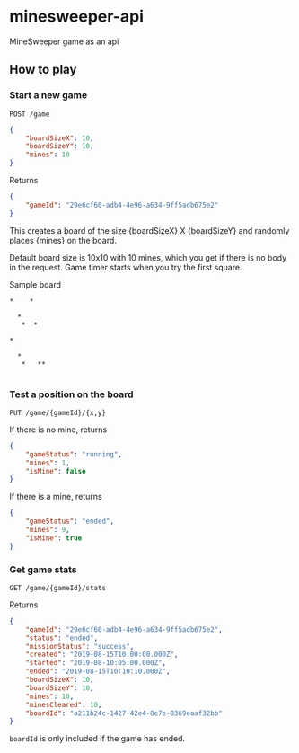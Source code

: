 # minesweeper-api

MineSweeper game as an api

## How to play

### Start a new game

`POST /game`

```json
{
    "boardSizeX": 10,
    "boardSizeY": 10,
    "mines": 10
}
```

Returns

```json
{
    "gameId": "29e6cf60-adb4-4e96-a634-9ff5adb675e2"
}
```

This creates a board of the size {boardSizeX} X {boardSizeY} and randomly places {mines} on the board.

Default board size is 10x10 with 10 mines, which you get if there is no body in the request.
Game timer starts when you try the first square.

Sample board

```
*    *    
          
  *       
   *  *   
          
*         
          
  *       
   *   ** 
          
```

### Test a position on the board

`PUT /game/{gameId}/{x,y}`

If there is no mine, returns

```json
{
    "gameStatus": "running",
    "mines": 1,
    "isMine": false
}
```

If there is a mine, returns

```json
{
    "gameStatus": "ended",
    "mines": 9,
    "isMine": true
}
```

### Get game stats

`GET /game/{gameId}/stats`

Returns

```json
{
    "gameId": "29e6cf60-adb4-4e96-a634-9ff5adb675e2",
    "status": "ended",
    "missionStatus": "success",
    "created": "2019-08-15T10:00:00.000Z",
    "started": "2019-08-10:05:00.000Z",
    "ended": "2019-08-15T10:10:10.000Z",
    "boardSizeX": 10,
    "boardSizeY": 10,
    "mines": 10,
    "minesCleared": 10,
    "boardId": "a211b24c-1427-42e4-8e7e-8369eaaf32bb"
}
```

`boardId` is only included if the game has ended.
